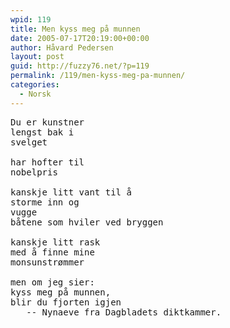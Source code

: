 ```yaml
---
wpid: 119
title: Men kyss meg på munnen
date: 2005-07-17T20:19:00+00:00
author: Håvard Pedersen
layout: post
guid: http://fuzzy76.net/?p=119
permalink: /119/men-kyss-meg-pa-munnen/
categories:
  - Norsk
---
```

<pre>Du er kunstner
lengst bak i
svelget

har hofter til
nobelpris

kanskje litt vant til å
storme inn og
vugge
båtene som hviler ved bryggen

kanskje litt rask
med å finne mine
monsunstrømmer

men om jeg sier:
kyss meg på munnen,
blir du fjorten igjen
   -- Nynaeve fra Dagbladets diktkammer.</pre>
